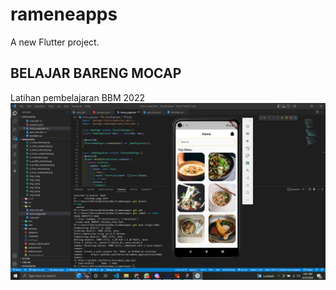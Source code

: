 # rameneapps

A new Flutter project.

## BELAJAR BARENG MOCAP

Latihan pembelajaran BBM 2022
![gambar hasil](./assets/bbm1.png)
